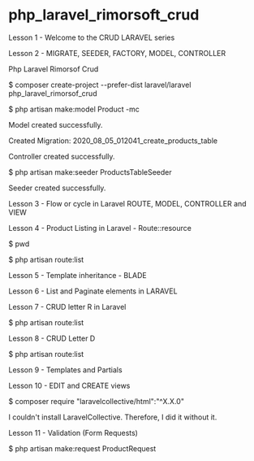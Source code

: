 # php_laravel_rimorsoft_crud

Lesson 1 - Welcome to the CRUD LARAVEL series

Lesson 2 - MIGRATE, SEEDER, FACTORY, MODEL, CONTROLLER

Php Laravel Rimorsof Crud

$ composer create-project --prefer-dist laravel/laravel php_laravel_rimorsof_crud

$ php artisan make:model Product -mc

Model created successfully.

Created Migration: 2020_08_05_012041_create_products_table

Controller created successfully.

$ php artisan make:seeder ProductsTableSeeder

Seeder created successfully.

Lesson 3 - Flow or cycle in Laravel ROUTE, MODEL, CONTROLLER and VIEW

Lesson 4 - Product Listing in Laravel - Route::resource

$ pwd

$ php artisan route:list

Lesson 5 - Template inheritance - BLADE

Lesson 6 - List and Paginate elements in LARAVEL

Lesson 7 - CRUD letter R in Laravel

$ php artisan route:list

Lesson 8 - CRUD Letter D

$ php artisan route:list

Lesson 9 - Templates and Partials

Lesson 10 - EDIT and CREATE views

$ composer require "laravelcollective/html":"^X.X.0"

I couldn't install LaravelCollective. Therefore, I did it without it.

Lesson 11 - Validation (Form Requests)

$ php artisan make:request ProductRequest



























